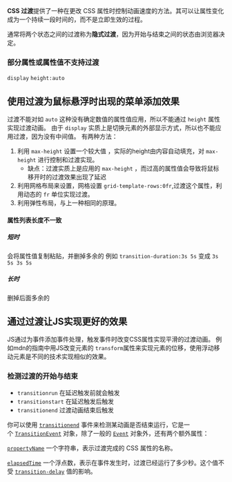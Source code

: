 **CSS 过渡**提供了一种在更改 CSS 属性时控制动画速度的方法。其可以让属性变化成为一个持续一段时间的，而不是立即生效的过程。

通常将两个状态之间的过渡称为**隐式过渡**，因为开始与结束之间的状态由浏览器决定。

### 部分属性或属性值不支持过渡
`display` `height:auto`
## 使用过渡为鼠标悬浮时出现的菜单添加效果
过渡不能对如 `auto` 这种没有确定数值的属性值应用，所以不能通过 `height` 属性实现过渡动画。
由于 `display` 实质上是切换元素的外部显示方式，所以也不能应用过渡，因为没有中间值。
有两种方法：
1. 利用 `max-height` 设置一个较大值 ，实际的height由内容自动填充，对 `max-height` 进行控制和过渡实现。
	 - 缺点：过渡实质上是应用的 `max-height` ，而过高的属性值会导致将鼠标移开时的过渡效果出现了延迟
2. 利用网格布局来设置，网格设置 `grid-template-rows:0fr`,过渡这个属性，利用动态的 `fr` 单位实现过渡。
3. 利用弹性布局，与上一种相同的原理。
#### 属性列表长度不一致
##### 短时
会将属性值复制粘贴，并删掉多余的
例如 `transition-duration:3s 5s` 变成 `3s 5s 3s 5s`
##### 长时
删掉后面多余的

## 通过过渡让JS实现更好的效果
JS通过为事件添加事件处理，触发事件时改变CSS属性实现平滑的过渡动画。
例如mdn的指南中用JS改变元素的 `transform`属性来实现元素的位移，使用浮动移动元素是不同的技术实现相似的效果。

### 检测过渡的开始与结束
 - `transitionrun` 在延迟触发前就会触发
 - `transitionstart` 在延迟触发后触发
 -  `transitionend` 过渡动画结束后触发

你可以使用 [`transitionend`](https://developer.mozilla.org/zh-CN/docs/Web/API/Element/transitionend_event "transitionend") 事件来检测某动画是否结束运行，它是一个 [`TransitionEvent`](https://developer.mozilla.org/zh-CN/docs/Web/API/TransitionEvent) 对象，除了一般的 [`Event`](https://developer.mozilla.org/zh-CN/docs/Web/API/Event) 对象外，还有两个额外属性：

[`propertyName`](https://developer.mozilla.org/zh-CN/docs/Web/CSS/CSS_transitions/Using_CSS_transitions#propertyname)
一个字符串，表示过渡完成的 CSS 属性的名称。

[`elapsedTime`](https://developer.mozilla.org/zh-CN/docs/Web/CSS/CSS_transitions/Using_CSS_transitions#elapsedtime)
一个浮点数，表示在事件发生时，过渡已经运行了多少秒。这个值不受 [`transition-delay`](https://developer.mozilla.org/zh-CN/docs/Web/CSS/transition-delay) 值的影响。



